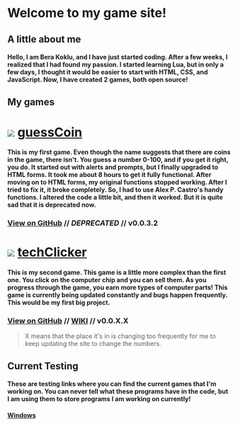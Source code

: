 # Welcome to my game site!

## A little about me
#### Hello, I am Bera Koklu, and I have just started coding. After a few weeks, I realized that I had found my passion. I started learning Lua, but in only a few days, I thought it would be easier to start with HTML, CSS, and JavaScript. Now, I have created 2 games, both open source!

## My games

# ![](https://user-images.githubusercontent.com/52800665/61919685-b876fd00-af24-11e9-8ff5-ff14e636c294.png) [guessCoin](https://bkoklu001.github.io/guesscoin/)
#### This is my first game. Even though the name suggests that there are coins in the game, there isn't. You guess a number 0-100, and if you get it right, you do. It started out with alerts and prompts, but I finally upgraded to HTML forms. It took me about 8 hours to get it fully functional. After moving on to HTML forms, my original functions stopped working. After I tried to fix it, it broke completely. So, I had to use Alex P. Castro's handy functions. I altered the code a little bit, and then it worked. But it is quite sad that it is deprecated now.
### [View on GitHub](https://github.com/bkoklu001/guesscoin) // _**DEPRECATED**_ // **v0.0.3.2**

# ![](https://user-images.githubusercontent.com/52800665/61920905-376e3480-af29-11e9-8a52-b04a89f04e5e.png) [techClicker](https://bkoklu001.github.io/techclicker/)
#### This is my second game. This game is a little more complex than the first one. You click on the computer chip and you can sell them. As you progress through the game, you earn more types of computer parts! This game is currently being updated constantly and bugs happen frequently. This would be my first big project.
### [View on GitHub](https://github.com/bkoklu001/techclicker) // [WIKI](https://github.com/bkoklu001/techclicker/wiki) // **v0.0.X.X**

> X means that the place it's in is changing too frequently for me to keep updating the site to change the numbers.

## Current Testing
#### These are testing links where you can find the current games that I'm working on. You can never tell what these programs have in the code, but I am using them to store programs I am working on currently!

#### [Windows](https://github.com/bkoklu001/bkoklu001.github.io/files/3474714/ClickerTest.zip)
